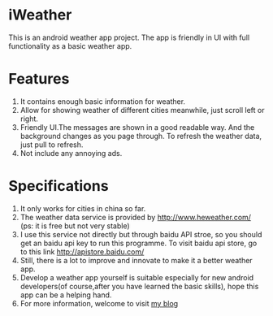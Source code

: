 # iWeather
This is an android weather app project. The app is friendly in UI with full functionality as a basic weather app. 
# Features 
1. It contains enough basic information for weather.
2. Allow for showing weather of different cities meanwhile, just scroll left or right. 
3. Friendly UI.The messages are shown in a good readable way. And the background changes as you page through.
   To refresh the weather data, just pull to refresh.
4. Not include any annoying ads.
# Specifications
1. It only works for cities in china so far.
2. The weather data service is provided by http://www.heweather.com/ (ps: it is free but not very stable)
3. I use this service not directly but through baidu API stroe, so you should get an baidu api key to run this programme.
   To visit baidu api store, go to this link http://apistore.baidu.com/
4. Still, there is a lot to improve and innovate to make it a better weather app.
5. Develop a weather app yourself is suitable especially for new android developers(of course,after you have learned the basic skills), hope this app can be a helping hand.
6. For more information, welcome to visit [my blog](http://blog.csdn.net/mzc186)
